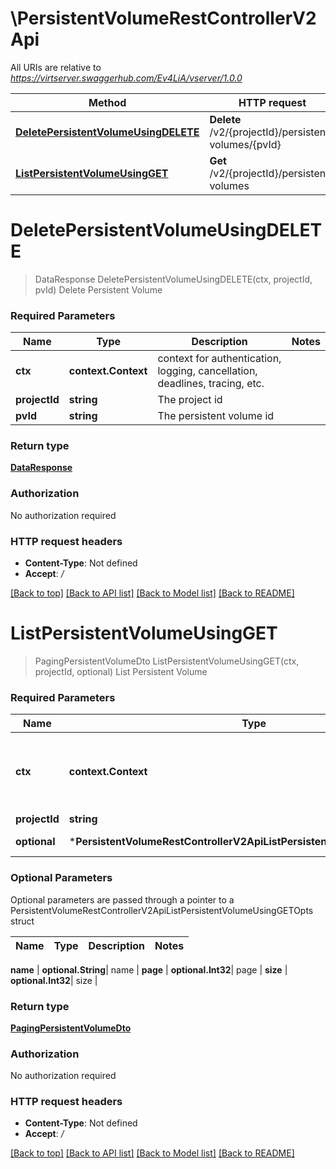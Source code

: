 # \PersistentVolumeRestControllerV2Api

All URIs are relative to *https://virtserver.swaggerhub.com/Ev4LiA/vserver/1.0.0*

Method | HTTP request | Description
------------- | ------------- | -------------
[**DeletePersistentVolumeUsingDELETE**](PersistentVolumeRestControllerV2Api.md#DeletePersistentVolumeUsingDELETE) | **Delete** /v2/{projectId}/persistent-volumes/{pvId} | Delete Persistent Volume
[**ListPersistentVolumeUsingGET**](PersistentVolumeRestControllerV2Api.md#ListPersistentVolumeUsingGET) | **Get** /v2/{projectId}/persistent-volumes | List Persistent Volume


# **DeletePersistentVolumeUsingDELETE**
> DataResponse DeletePersistentVolumeUsingDELETE(ctx, projectId, pvId)
Delete Persistent Volume

### Required Parameters

Name | Type | Description  | Notes
------------- | ------------- | ------------- | -------------
 **ctx** | **context.Context** | context for authentication, logging, cancellation, deadlines, tracing, etc.
  **projectId** | **string**| The project id | 
  **pvId** | **string**| The persistent volume id | 

### Return type

[**DataResponse**](DataResponse.md)

### Authorization

No authorization required

### HTTP request headers

 - **Content-Type**: Not defined
 - **Accept**: */*

[[Back to top]](#) [[Back to API list]](../README.md#documentation-for-api-endpoints) [[Back to Model list]](../README.md#documentation-for-models) [[Back to README]](../README.md)

# **ListPersistentVolumeUsingGET**
> PagingPersistentVolumeDto ListPersistentVolumeUsingGET(ctx, projectId, optional)
List Persistent Volume

### Required Parameters

Name | Type | Description  | Notes
------------- | ------------- | ------------- | -------------
 **ctx** | **context.Context** | context for authentication, logging, cancellation, deadlines, tracing, etc.
  **projectId** | **string**| The project id | 
 **optional** | ***PersistentVolumeRestControllerV2ApiListPersistentVolumeUsingGETOpts** | optional parameters | nil if no parameters

### Optional Parameters
Optional parameters are passed through a pointer to a PersistentVolumeRestControllerV2ApiListPersistentVolumeUsingGETOpts struct

Name | Type | Description  | Notes
------------- | ------------- | ------------- | -------------

 **name** | **optional.String**| name | 
 **page** | **optional.Int32**| page | 
 **size** | **optional.Int32**| size | 

### Return type

[**PagingPersistentVolumeDto**](Paging«PersistentVolumeDto».md)

### Authorization

No authorization required

### HTTP request headers

 - **Content-Type**: Not defined
 - **Accept**: */*

[[Back to top]](#) [[Back to API list]](../README.md#documentation-for-api-endpoints) [[Back to Model list]](../README.md#documentation-for-models) [[Back to README]](../README.md)

